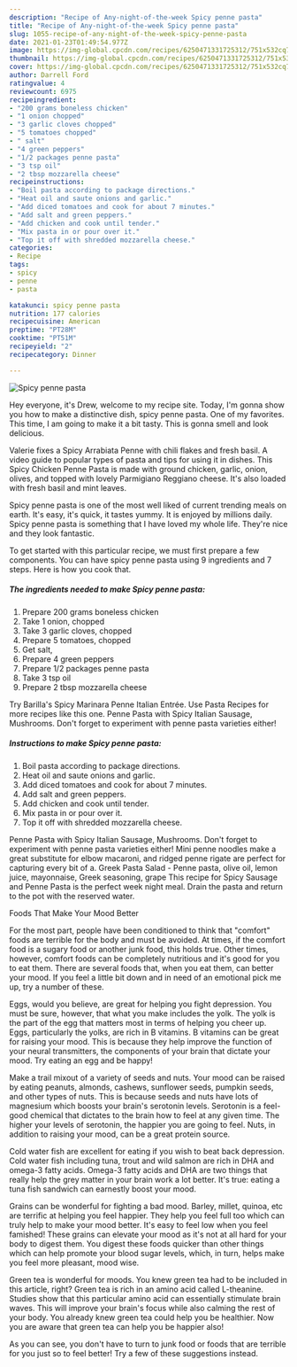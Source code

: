 ```yaml
---
description: "Recipe of Any-night-of-the-week Spicy penne pasta"
title: "Recipe of Any-night-of-the-week Spicy penne pasta"
slug: 1055-recipe-of-any-night-of-the-week-spicy-penne-pasta
date: 2021-01-23T01:49:54.977Z
image: https://img-global.cpcdn.com/recipes/6250471331725312/751x532cq70/spicy-penne-pasta-recipe-main-photo.jpg
thumbnail: https://img-global.cpcdn.com/recipes/6250471331725312/751x532cq70/spicy-penne-pasta-recipe-main-photo.jpg
cover: https://img-global.cpcdn.com/recipes/6250471331725312/751x532cq70/spicy-penne-pasta-recipe-main-photo.jpg
author: Darrell Ford
ratingvalue: 4
reviewcount: 6975
recipeingredient:
- "200 grams boneless chicken"
- "1 onion chopped"
- "3 garlic cloves chopped"
- "5 tomatoes chopped"
- " salt"
- "4 green peppers"
- "1/2 packages penne pasta"
- "3 tsp oil"
- "2 tbsp mozzarella cheese"
recipeinstructions:
- "Boil pasta according to package directions."
- "Heat oil and saute onions and garlic."
- "Add diced tomatoes and cook for about 7 minutes."
- "Add salt and green peppers."
- "Add chicken and cook until tender."
- "Mix pasta in or pour over it."
- "Top it off with shredded mozzarella cheese."
categories:
- Recipe
tags:
- spicy
- penne
- pasta

katakunci: spicy penne pasta 
nutrition: 177 calories
recipecuisine: American
preptime: "PT28M"
cooktime: "PT51M"
recipeyield: "2"
recipecategory: Dinner

---
```



![Spicy penne pasta](https://img-global.cpcdn.com/recipes/6250471331725312/751x532cq70/spicy-penne-pasta-recipe-main-photo.jpg)

Hey everyone, it's Drew, welcome to my recipe site. Today, I'm gonna show you how to make a distinctive dish, spicy penne pasta. One of my favorites. This time, I am going to make it a bit tasty. This is gonna smell and look delicious.

Valerie fixes a Spicy Arrabiata Penne with chili flakes and fresh basil. A video guide to popular types of pasta and tips for using it in dishes. This Spicy Chicken Penne Pasta is made with ground chicken, garlic, onion, olives, and topped with lovely Parmigiano Reggiano cheese. It&#39;s also loaded with fresh basil and mint leaves.

Spicy penne pasta is one of the most well liked of current trending meals on earth. It's easy, it's quick, it tastes yummy. It is enjoyed by millions daily. Spicy penne pasta is something that I have loved my whole life. They're nice and they look fantastic.


To get started with this particular recipe, we must first prepare a few components. You can have spicy penne pasta using 9 ingredients and 7 steps. Here is how you cook that.

<!--inarticleads1-->

##### The ingredients needed to make Spicy penne pasta:

1. Prepare 200 grams boneless chicken
1. Take 1 onion, chopped
1. Take 3 garlic cloves, chopped
1. Prepare 5 tomatoes, chopped
1. Get  salt,
1. Prepare 4 green peppers
1. Prepare 1/2 packages penne pasta
1. Take 3 tsp oil
1. Prepare 2 tbsp mozzarella cheese


Try Barilla&#39;s Spicy Marinara Penne Italian Entrée. Use Pasta Recipes for more recipes like this one. Penne Pasta with Spicy Italian Sausage, Mushrooms. Don&#39;t forget to experiment with penne pasta varieties either! 

<!--inarticleads2-->

##### Instructions to make Spicy penne pasta:

1. Boil pasta according to package directions.
1. Heat oil and saute onions and garlic.
1. Add diced tomatoes and cook for about 7 minutes.
1. Add salt and green peppers.
1. Add chicken and cook until tender.
1. Mix pasta in or pour over it.
1. Top it off with shredded mozzarella cheese.


Penne Pasta with Spicy Italian Sausage, Mushrooms. Don&#39;t forget to experiment with penne pasta varieties either! Mini penne noodles make a great substitute for elbow macaroni, and ridged penne rigate are perfect for capturing every bit of a. Greek Pasta Salad - Penne pasta, olive oil, lemon juice, mayonnaise, Greek seasoning, grape This recipe for Spicy Sausage and Penne Pasta is the perfect week night meal. Drain the pasta and return to the pot with the reserved water. 

Foods That Make Your Mood Better


For the most part, people have been conditioned to think that "comfort" foods are terrible for the body and must be avoided. At times, if the comfort food is a sugary food or another junk food, this holds true. Other times, however, comfort foods can be completely nutritious and it's good for you to eat them. There are several foods that, when you eat them, can better your mood. If you feel a little bit down and in need of an emotional pick me up, try a number of these.

Eggs, would you believe, are great for helping you fight depression. You must be sure, however, that what you make includes the yolk. The yolk is the part of the egg that matters most in terms of helping you cheer up. Eggs, particularly the yolks, are rich in B vitamins. B vitamins can be great for raising your mood. This is because they help improve the function of your neural transmitters, the components of your brain that dictate your mood. Try eating an egg and be happy!

Make a trail mixout of a variety of seeds and nuts. Your mood can be raised by eating peanuts, almonds, cashews, sunflower seeds, pumpkin seeds, and other types of nuts. This is because seeds and nuts have lots of magnesium which boosts your brain's serotonin levels. Serotonin is a feel-good chemical that dictates to the brain how to feel at any given time. The higher your levels of serotonin, the happier you are going to feel. Nuts, in addition to raising your mood, can be a great protein source.

Cold water fish are excellent for eating if you wish to beat back depression. Cold water fish including tuna, trout and wild salmon are rich in DHA and omega-3 fatty acids. Omega-3 fatty acids and DHA are two things that really help the grey matter in your brain work a lot better. It's true: eating a tuna fish sandwich can earnestly boost your mood. 

Grains can be wonderful for fighting a bad mood. Barley, millet, quinoa, etc are terrific at helping you feel happier. They help you feel full too which can truly help to make your mood better. It's easy to feel low when you feel famished! These grains can elevate your mood as it's not at all hard for your body to digest them. You digest these foods quicker than other things which can help promote your blood sugar levels, which, in turn, helps make you feel more pleasant, mood wise.

Green tea is wonderful for moods. You knew green tea had to be included in this article, right? Green tea is rich in an amino acid called L-theanine. Studies show that this particular amino acid can essentially stimulate brain waves. This will improve your brain's focus while also calming the rest of your body. You already knew green tea could help you be healthier. Now you are aware that green tea can help you be happier also!

As you can see, you don't have to turn to junk food or foods that are terrible for you just so to feel better! Try  a few  of  these  suggestions  instead.

